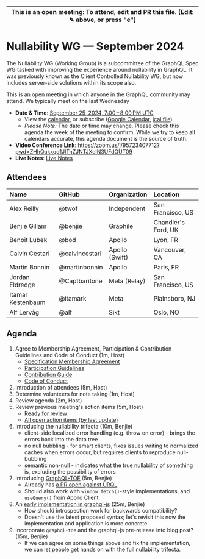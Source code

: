 | This is an open meeting: To attend, edit and PR this file. (Edit: ✎ above, or press "e") |
| ---------------------------------------------------------------------------------------- |

# Nullability WG — September 2024

The Nullability WG (Working Group) is a subcommittee of the GraphQL Spec WG
tasked with improving the experience around nullability in GraphQL. It was
previously known as the Client Controlled Nullability WG, but now includes
server-side solutions within its scope also.

This is an open meeting in which anyone in the GraphQL community may attend.
We typically meet on the last Wednesday


- **Date & Time**: [September 25, 2024, 7:00 – 8:00 PM UTC](https://www.timeanddate.com/worldclock/converter.html?iso=20240925T190000&p1=224&p2=179&p3=136&p4=268&p5=367&p6=438&p7=248&p8=240)
  - View the [calendar][], or subscribe ([Google Calendar][], [ical file][]).
  - _Please Note:_ The date or time may change. Please check this agenda the
    week of the meeting to confirm. While we try to keep all calendars accurate,
    this agenda document is the source of truth.
- **Video Conference Link**: https://zoom.us/j/95723407712?pwd=ZHhQakxqd1JlTnZJNTJXdlN3UFdQUT09
- **Live Notes**: [Live Notes][]

[calendar]: https://calendar.google.com/calendar/embed?src=linuxfoundation.org_ik79t9uuj2p32i3r203dgv5mo8%40group.calendar.google.com
[google calendar]: https://calendar.google.com/calendar?cid=bGludXhmb3VuZGF0aW9uLm9yZ19pazc5dDl1dWoycDMyaTNyMjAzZGd2NW1vOEBncm91cC5jYWxlbmRhci5nb29nbGUuY29t
[ical file]: https://calendar.google.com/calendar/ical/linuxfoundation.org_ik79t9uuj2p32i3r203dgv5mo8%40group.calendar.google.com/public/basic.ics
[live notes]: https://docs.google.com/document/d/1IwWB_JBgqFnKVNnXph1k0j3ZTrMzYR9n8fEaxR11Fj4/edit

## Attendees

<!-- prettier-ignore -->
| Name                 | GitHub        | Organization       | Location              |
| :------------------- | :------------ | :----------------- | :-------------------- |
| Alex Reilly          | @twof         | Independent        | San Francisco, US     |
| Benjie Gillam        | @benjie       | Graphile           | Chandler's Ford, UK   |
| Benoit Lubek         | @bod          | Apollo             | Lyon, FR              |
| Calvin Cestari       | @calvincestari| Apollo (Swift)     | Vancouver, CA         |
| Martin Bonnin        | @martinbonnin | Apollo             | Paris, FR             |
| Jordan Eldredge      | @Captbaritone | Meta (Relay)       | San Francisco, US     |
| Itamar Kestenbaum    | @itamark      | Meta               | Plainsboro, NJ        |
| Alf Lervåg           | @alf          | Sikt               | Oslo, NO              |

## Agenda

1. Agree to Membership Agreement, Participation & Contribution Guidelines and Code of Conduct (1m, Host)
   - [Specification Membership Agreement](https://github.com/graphql/foundation)
   - [Participation Guidelines](https://github.com/graphql/graphql-wg#participation-guidelines)
   - [Contribution Guide](https://github.com/graphql/graphql-spec/blob/main/CONTRIBUTING.md)
   - [Code of Conduct](https://github.com/graphql/foundation/blob/master/CODE-OF-CONDUCT.md)
1. Introduction of attendees (5m, Host)
1. Determine volunteers for note taking (1m, Host)
1. Review agenda (2m, Host)
1. Review previous meeting's action items (5m, Host)
   - [Ready for review](https://github.com/graphql/nullability-wg/issues?q=is%3Aissue+is%3Aopen+label%3A%22Ready+for+review+%F0%9F%99%8C%22+sort%3Aupdated-desc)
   - [All open action items (by last update)](https://github.com/graphql/nullability-wg/issues?q=is%3Aissue+is%3Aopen+label%3A%22Action+item+%3Aclapper%3A%22+sort%3Aupdated-desc)
1. Introducing the nullability trifecta (10m, Benjie)
   - client-side localized error handling (e.g. throw on error) - brings the errors back into the data tree
   - no null bubbling - for smart clients, fixes issues writing to normalized caches when errors occur, but requires clients to reproduce null-bubbling
   - semantic non-null - indicates what the true nullability of something is, excluding the possibility of errors
1. Introducing [GraphQL-TOE](https://github.com/graphile/graphql-toe) (5m, Benjie)
   - Already has [a PR open against URQL](https://github.com/urql-graphql/urql/pull/3677)
   - Should also work with `window.fetch()`-style implementations, and `useQuery()` from Apollo Client
1. An [early implementation in graphql-js](https://github.com/graphql/graphql-js/pull/4192) (25m, Benjie)
   - How should introspection work for backwards compatibility?
   - Doesn't use the latest proposed syntax; let's revisit this now the implementation and application is more concrete
1. Incorporate `graphql-toe` and the graphql-js pre-release into blog post? (15m, Benjie)
   - If we can agree on some things above and fix the implementation, we can let people get hands on with the full nullability trifecta.

